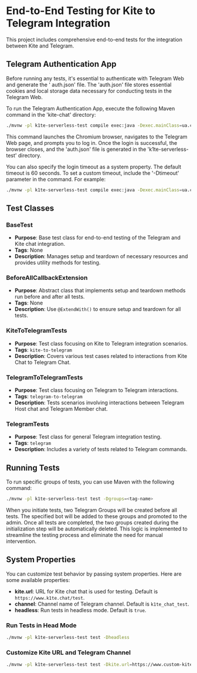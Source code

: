 # End-to-End Testing for Kite to Telegram Integration

This project includes comprehensive end-to-end tests for the integration between Kite and Telegram.

## Telegram Authentication App

Before running any tests, it's essential to authenticate with Telegram Web and generate the '
auth.json' file. The 'auth.json' file stores essential cookies and local storage data necessary for
conducting tests in the Telegram Web.

To run the Telegram Authentication App, execute the following Maven command in the 'kite-chat'
directory:

```bash
./mvnw -pl k1te-serverless-test compile exec:java -Dexec.mainClass=ua.com.pragmasoft.TelegramAuthenticationApp
```

This command launches the Chromium browser, navigates to the Telegram Web page, and prompts you to
log in. Once the login is successful, the browser closes, and the 'auth.json' file is generated in
the 'k1te-serverless-test' directory.

You can also specify the login timeout as a system property. The default timeout is 60 seconds. To
set a custom timeout, include the '-Dtimeout' parameter in the command. For example:

```bash
./mvnw -pl k1te-serverless-test compile exec:java -Dexec.mainClass=ua.com.pragmasoft.TelegramAuthenticationApp -Dtimeout=80000
```

## Test Classes

### BaseTest

- **Purpose**: Base test class for end-to-end testing of the Telegram and Kite chat integration.
- **Tags**: None
- **Description**: Manages setup and teardown of necessary resources and provides utility methods
  for testing.

### BeforeAllCallbackExtension

- **Purpose**: Abstract class that implements setup and teardown methods run before and after all
  tests.
- **Tags**: None
- **Description**: Use `@ExtendWith()` to ensure setup and teardown for all tests.

### KiteToTelegramTests

- **Purpose**: Test class focusing on Kite to Telegram integration scenarios.
- **Tags**: `kite-to-telegram`
- **Description**: Covers various test cases related to interactions from Kite Chat to Telegram
  Chat.

### TelegramToTelegramTests

- **Purpose**: Test class focusing on Telegram to Telegram interactions.
- **Tags**: `telegram-to-telegram`
- **Description**: Tests scenarios involving interactions between Telegram Host chat and Telegram
  Member chat.

### TelegramTests

- **Purpose**: Test class for general Telegram integration testing.
- **Tags**: `telegram`
- **Description**: Includes a variety of tests related to Telegram commands.

## Running Tests

To run specific groups of tests, you can use Maven with the following command:

```bash
./mvnw -pl k1te-serverless-test test -Dgroups=<tag-name>
```
When you initiate tests, two Telegram Groups will be created before all tests.
The specified bot will be added to these groups and promoted to the admin.
Once all tests are completed, the two groups created during the initialization step 
will be automatically deleted. This logic is implemented to streamline the testing 
process and eliminate the need for manual intervention.

## System Properties

You can customize test behavior by passing system properties. Here are some available properties:

- **kite.url**: URL for Kite chat that is used for testing. Default is `https://www.k1te.chat/test`.
- **channel**: Channel name of Telegram channel. Default is `k1te_chat_test`.
- **headless**: Run tests in headless mode. Default is `true`.

### Run Tests in Head Mode

```bash
./mvnw -pl k1te-serverless-test test -Dheadless
```

### Customize Kite URL and Telegram Channel

```bash
./mvnw -pl k1te-serverless-test test -Dkite.url=https://www.custom-kite-url.com -Dchannel=custom_channel
```
